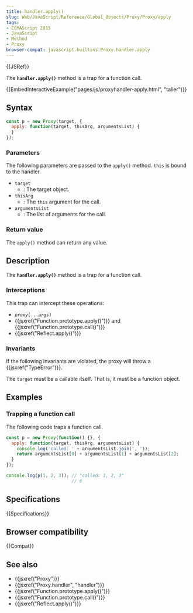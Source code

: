 ```yaml
---
title: handler.apply()
slug: Web/JavaScript/Reference/Global_Objects/Proxy/Proxy/apply
tags:
- ECMAScript 2015
- JavaScript
- Method
- Proxy
browser-compat: javascript.builtins.Proxy.handler.apply
---
```

{{JSRef}}

The **`handler.apply()`** method is a trap for a function call.

{{EmbedInteractiveExample("pages/js/proxyhandler-apply.html", "taller")}}

## Syntax

```js
const p = new Proxy(target, {
  apply: function(target, thisArg, argumentsList) {
  }
});
```

### Parameters

The following parameters are passed to the `apply()` method. `this` is bound to
the handler.

*   `target`
    *   : The target object.
*   `thisArg`
    *   : The `this` argument for the call.
*   `argumentsList`
    *   : The list of arguments for the call.

### Return value

The `apply()` method can return any value.

## Description

The **`handler.apply()`** method is a trap for a function call.

### Interceptions

This trap can intercept these operations:

*   <code><var>proxy</var>(...<var>args</var>)</code>
*   {{jsxref("Function.prototype.apply()")}} and
    {{jsxref("Function.prototype.call()")}}
*   {{jsxref("Reflect.apply()")}}

### Invariants

If the following invariants are violated, the proxy will throw a
{{jsxref("TypeError")}}.

The `target` must be a callable itself. That is, it must be a function object.

## Examples

### Trapping a function call

The following code traps a function call.

```js
const p = new Proxy(function() {}, {
  apply: function(target, thisArg, argumentsList) {
    console.log('called: ' + argumentsList.join(', '));
    return argumentsList[0] + argumentsList[1] + argumentsList[2];
  }
});

console.log(p(1, 2, 3)); // "called: 1, 2, 3"
                         // 6
```

## Specifications

{{Specifications}}

## Browser compatibility

{{Compat}}

## See also

*   {{jsxref("Proxy")}}
*   {{jsxref("Proxy.handler", "handler")}}
*   {{jsxref("Function.prototype.apply()")}}
*   {{jsxref("Function.prototype.call()")}}
*   {{jsxref("Reflect.apply()")}}
